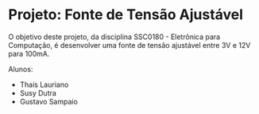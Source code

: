 # Projeto: Fonte de Tensão Ajustável

O objetivo deste projeto, da disciplina SSC0180 - Eletrônica para Computação, é desenvolver uma fonte de tensão ajustável entre 3V e 12V para 100mA.

Alunos:

- Thaís Lauriano
- Susy Dutra 
- Gustavo Sampaio
